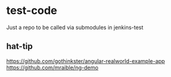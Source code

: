 # test-code
Just a repo to be called via submodules in jenkins-test

## hat-tip
https://github.com/gothinkster/angular-realworld-example-app
https://github.com/mraible/ng-demo

